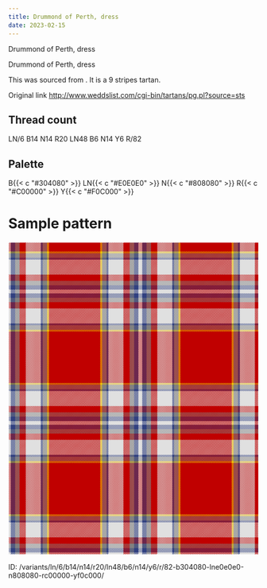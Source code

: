 ```yaml
---
title: Drummond of Perth, dress
date: 2023-02-15
---
```

Drummond of Perth, dress

Drummond of Perth, dress

This was sourced from <no value>.  It is a 9 stripes tartan.

Original link http://www.weddslist.com/cgi-bin/tartans/pg.pl?source=sts

## Thread count
LN/6 B14 N14 R20 LN48 B6 N14 Y6 R/82

## Palette
B{{< c "#304080" >}} LN{{< c "#E0E0E0" >}} N{{< c "#808080" >}} R{{< c "#C00000" >}} Y{{< c "#F0C000" >}}

# Sample pattern

![Tartan detail](tartan.png "LN/6 B14 N14 R20 LN48 B6 N14 Y6 R/82 tartan")

ID: /variants/ln/6/b14/n14/r20/ln48/b6/n14/y6/r/82-b304080-lne0e0e0-n808080-rc00000-yf0c000/
